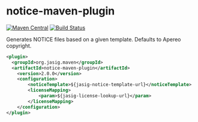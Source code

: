# notice-maven-plugin

[![Maven Central](https://maven-badges.herokuapp.com/maven-central/org.jasig.maven/maven-notice-plugin/badge.svg)](https://maven-badges.herokuapp.com/maven-central/org.jasig.maven/maven-notice-plugin)
[![Build Status](https://travis-ci.org/Jasig/maven-notice-plugin.svg?branch=master)](https://travis-ci.org/Jasig/maven-notice-plugin)

Generates NOTICE files based on a given template. Defaults to Apereo copyright.

```xml
<plugin>
  <groupId>org.jasig.maven</groupId>
  <artifactId>notice-maven-plugin</artifactId>
    <version>2.0.0</version>
    <configuration>
        <noticeTemplate>${jasig-notice-template-url}</noticeTemplate>
        <licenseMapping>
            <param>${jasig-license-lookup-url}</param>
        </licenseMapping>
    </configuration>
</plugin>
```
